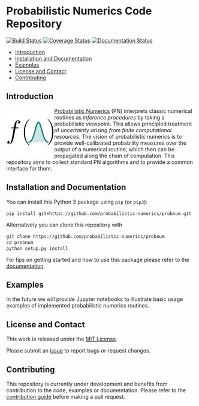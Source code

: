 # Probabilistic Numerics Code Repository

[![Build Status](https://travis-ci.com/probabilistic-numerics/probnum.svg?branch=master)](https://travis-ci.com/probabilistic-numerics/probnum)
[![Coverage Status](http://codecov.io/github/probabilistic-numerics/probnum/coverage.svg?branch=master)](http://codecov.io/github/probabilistic-numerics/probnum?branch=master)
[![Documentation Status](https://readthedocs.org/probabilistic-numerics/probnum/badge/?version=master)](http://gpflow.readthedocs.io/en/master/?badge=master)


* [Introduction](#introduction)
* [Installation and Documentation](#installation)
* [Examples](#examples)
* [License and Contact](#contact)
* [Contributing](#contributing)

## <a name="introduction">Introduction</a>
<img align="left" src="img/pn_logo.png" alt="probabilistic numerics" width="128"/> [Probabilistic Numerics](http://probabilistic-numerics.org/) (PN) interprets classic numerical routines as _inference procedures_ by taking a probabilistic viewpoint. This allows principled treatment of _uncertainty arising from finite computational resources_. The vision of probabilistic numerics is to provide well-calibrated probability measures over the output of a numerical routine, which then can be propagated along the chain of computation. This repository aims to collect standard PN algorithms and to provide a common interface for them.

## <a name="installation">Installation and Documentation</a>
You can install this Python 3 package using `pip` (or `pip3`):
```
pip install git+https://github.com/probabilistic-numerics/probnum.git
```
Alternatively you can clone this repository with
```
git clone https://github.com/probabilistic-numerics/probnum
cd probnum
python setup.py install
```
For tips on getting started and how to use this package please refer to the [documentation](https://probabilistic-numerics.github.io/probnum/).

## <a name="examples">Examples</a>
In the future we will provide Jupyter notebooks to illustrate basic usage examples of implemented probabilistic numerics routines.

## <a name="license">License and Contact</a>
This work is released under the [MIT License](LICENSE.txt).

Please submit an [issue](https://github.com/probabilistic-numerics/probnum/issues/new) to report bugs or request changes.

## <a name="contributing">Contributing</a>
This repository is currently under development and benefits from contribution to the code, examples or documentation. Please refer to the [contribution guide](CONTRIBUTING.md) before making a pull request.
